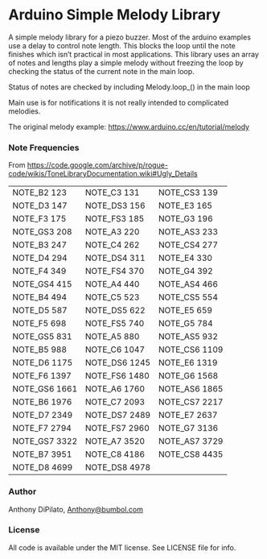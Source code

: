 # Arduino Simple Melody Library 

A simple melody library for a piezo buzzer.
Most of the arduino examples use a delay to control note length. This blocks the loop until the note finishes which isn’t practical in most applications. This library uses an array of notes and lengths play a simple melody without freezing the loop by checking the status of the current note in the main loop.

Status of notes are checked by including Melody.loop_() in the main loop

Main use is for notifications it is not really intended to complicated melodies.

The original melody example: https://www.arduino.cc/en/tutorial/melody

### Note Frequencies 
From https://code.google.com/archive/p/rogue-code/wikis/ToneLibraryDocumentation.wiki#Ugly_Details

| |  |  |
|---|---|---|
|NOTE_B2 123 	|	NOTE_C3 131 	|	NOTE_CS3 139  | 
|NOTE_D3 147 	|	NOTE_DS3 156 	|	NOTE_E3 165   |
|NOTE_F3 175	|	NOTE_FS3 185	|	NOTE_G3 196   |
|NOTE_GS3 208 	|	NOTE_A3 220 	|	NOTE_AS3 233  |
|NOTE_B3 247 	|	NOTE_C4 262 	|	NOTE_CS4 277  |
|NOTE_D4 294	|	NOTE_DS4 311 	|	NOTE_E4 330   |
|NOTE_F4 349 	|	NOTE_FS4 370 	|	NOTE_G4 392   |
|NOTE_GS4 415 	|	NOTE_A4 440 	|	NOTE_AS4 466  |
|NOTE_B4 494 	|	NOTE_C5 523 	|	NOTE_CS5 554  |
|NOTE_D5 587 	|	NOTE_DS5 622 	|	NOTE_E5 659   |
|NOTE_F5 698 	|	NOTE_FS5 740 	|	NOTE_G5 784   |
|NOTE_GS5 831 	|	NOTE_A5 880 	|	NOTE_AS5 932  |
|NOTE_B5 988 	|	NOTE_C6 1047	|	NOTE_CS6 1109 |
|NOTE_D6 1175 	|	NOTE_DS6 1245 	|	NOTE_E6 1319  |
|NOTE_F6 1397 	|	NOTE_FS6 1480 	|	NOTE_G6 1568  |
|NOTE_GS6 1661 	|	NOTE_A6 1760	|	NOTE_AS6 1865 |
|NOTE_B6 1976 	|	NOTE_C7 2093 	|	NOTE_CS7 2217 |
|NOTE_D7 2349 	|	NOTE_DS7 2489 	|	NOTE_E7 2637  |
|NOTE_F7 2794	|	NOTE_FS7 2960 	|	NOTE_G7 3136  |
|NOTE_GS7 3322 	|	NOTE_A7 3520 	|	NOTE_AS7 3729 |
|NOTE_B7 3951 	|	NOTE_C8 4186 	|	NOTE_CS8 4435 |
|NOTE_D8 4699 	|	NOTE_DS8 4978 	| 		      |

### Author
Anthony DiPilato, Anthony@bumbol.com

### License
All code is available under the MIT license. See LICENSE file for info.
